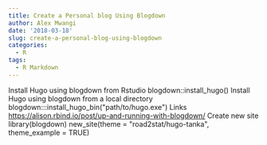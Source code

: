 ```yaml
---
title: Create a Personal blog Using Blogdown
author: Alex Mwangi
date: '2018-03-18'
slug: create-a-personal-blog-using-blogdown
categories:
  - R
tags:
  - R Markdown
---
```


Install Hugo using blogdown from Rstudio
blogdown::install_hugo()
Install Hugo using blogdown from a local directory
blogdown:::install_hugo_bin("path/to/hugo.exe")
Links
https://alison.rbind.io/post/up-and-running-with-blogdown/
Create new site
library(blogdown)
new_site(theme = "road2stat/hugo-tanka", theme_example = TRUE)

